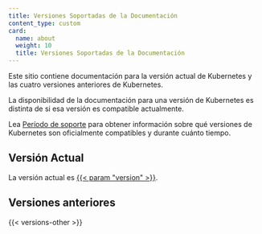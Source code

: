 ```yaml
---
title: Versiones Soportadas de la Documentación
content_type: custom
card:
  name: about
  weight: 10
  title: Versiones Soportadas de la Documentación
---
```


<!-- overview -->

Este sitio contiene documentación para la versión actual de Kubernetes
y las cuatro versiones anteriores de Kubernetes.

La disponibilidad de la documentación para una versión de Kubernetes es distinta de si
esa versión es compatible actualmente.

Lea [Período de soporte](/releases/patch-releases/#support-period) para obtener información sobre
qué versiones de Kubernetes son oficialmente compatibles y durante cuánto tiempo.

<!-- body -->

## Versión Actual

La versión actual es
[{{< param "version" >}}](/).

## Versiones anteriores

{{< versions-other >}}



